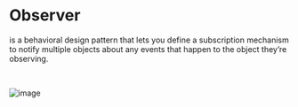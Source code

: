 # Observer
is a behavioral design pattern that lets you define a subscription mechanism to notify multiple objects about any events that happen to the object they’re observing.

<br>

![image](https://refactoring.guru/images/patterns/diagrams/observer/structure-indexed.png?id=2ca2c123503ede860740af2a22bc4b4d)
